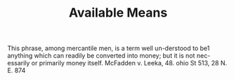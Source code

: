 ---
title: Available Means
letter: A
permalink: "/definitions/available-means.html"
body: This phrase, among mercantile men, is a term well un-derstood to be1 anything
  which can readily be converted into money; but it is not nec-essarily or primarily
  money itself. McFadden v. Leeka, 48. ohio St 513, 28 N. E. 874
published_at: '2018-07-07'
layout: post
---